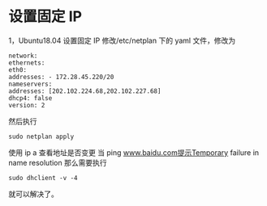 # 设置固定 IP

1，Ubuntu18.04 设置固定 IP
修改/etc/netplan 下的 yaml 文件，修改为

```
network:
ethernets:
eth0:
addresses: - 172.28.45.220/20
nameservers:
addresses: [202.102.224.68,202.102.227.68]
dhcp4: false
version: 2
```

然后执行

```
sudo netplan apply
```

使用 ip a 查看地址是否变更
当 ping www.baidu.com提示Temporary failure in name resolution
那么需要执行

```
sudo dhclient -v -4
```

就可以解决了。
